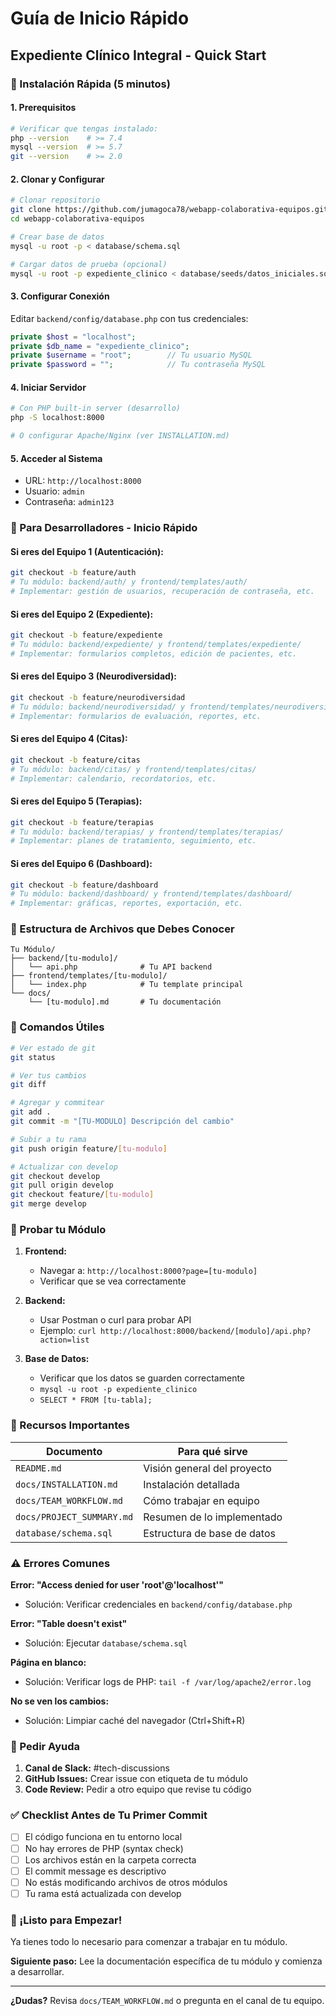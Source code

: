 # Guía de Inicio Rápido

## Expediente Clínico Integral - Quick Start

### 🚀 Instalación Rápida (5 minutos)

#### 1. Prerequisitos
```bash
# Verificar que tengas instalado:
php --version    # >= 7.4
mysql --version  # >= 5.7
git --version    # >= 2.0
```

#### 2. Clonar y Configurar
```bash
# Clonar repositorio
git clone https://github.com/jumagoca78/webapp-colaborativa-equipos.git
cd webapp-colaborativa-equipos

# Crear base de datos
mysql -u root -p < database/schema.sql

# Cargar datos de prueba (opcional)
mysql -u root -p expediente_clinico < database/seeds/datos_iniciales.sql
```

#### 3. Configurar Conexión
Editar `backend/config/database.php` con tus credenciales:
```php
private $host = "localhost";
private $db_name = "expediente_clinico";
private $username = "root";        // Tu usuario MySQL
private $password = "";            // Tu contraseña MySQL
```

#### 4. Iniciar Servidor
```bash
# Con PHP built-in server (desarrollo)
php -S localhost:8000

# O configurar Apache/Nginx (ver INSTALLATION.md)
```

#### 5. Acceder al Sistema
- URL: `http://localhost:8000`
- Usuario: `admin`
- Contraseña: `admin123`

### 🎯 Para Desarrolladores - Inicio Rápido

#### Si eres del Equipo 1 (Autenticación):
```bash
git checkout -b feature/auth
# Tu módulo: backend/auth/ y frontend/templates/auth/
# Implementar: gestión de usuarios, recuperación de contraseña, etc.
```

#### Si eres del Equipo 2 (Expediente):
```bash
git checkout -b feature/expediente
# Tu módulo: backend/expediente/ y frontend/templates/expediente/
# Implementar: formularios completos, edición de pacientes, etc.
```

#### Si eres del Equipo 3 (Neurodiversidad):
```bash
git checkout -b feature/neurodiversidad
# Tu módulo: backend/neurodiversidad/ y frontend/templates/neurodiversidad/
# Implementar: formularios de evaluación, reportes, etc.
```

#### Si eres del Equipo 4 (Citas):
```bash
git checkout -b feature/citas
# Tu módulo: backend/citas/ y frontend/templates/citas/
# Implementar: calendario, recordatorios, etc.
```

#### Si eres del Equipo 5 (Terapias):
```bash
git checkout -b feature/terapias
# Tu módulo: backend/terapias/ y frontend/templates/terapias/
# Implementar: planes de tratamiento, seguimiento, etc.
```

#### Si eres del Equipo 6 (Dashboard):
```bash
git checkout -b feature/dashboard
# Tu módulo: backend/dashboard/ y frontend/templates/dashboard/
# Implementar: gráficas, reportes, exportación, etc.
```

### 📂 Estructura de Archivos que Debes Conocer

```
Tu Módulo/
├── backend/[tu-modulo]/
│   └── api.php              # Tu API backend
├── frontend/templates/[tu-modulo]/
│   └── index.php            # Tu template principal
└── docs/
    └── [tu-modulo].md       # Tu documentación
```

### 🔧 Comandos Útiles

```bash
# Ver estado de git
git status

# Ver tus cambios
git diff

# Agregar y commitear
git add .
git commit -m "[TU-MODULO] Descripción del cambio"

# Subir a tu rama
git push origin feature/[tu-modulo]

# Actualizar con develop
git checkout develop
git pull origin develop
git checkout feature/[tu-modulo]
git merge develop
```

### 🧪 Probar tu Módulo

1. **Frontend:**
   - Navegar a: `http://localhost:8000?page=[tu-modulo]`
   - Verificar que se vea correctamente

2. **Backend:**
   - Usar Postman o curl para probar API
   - Ejemplo: `curl http://localhost:8000/backend/[modulo]/api.php?action=list`

3. **Base de Datos:**
   - Verificar que los datos se guarden correctamente
   - `mysql -u root -p expediente_clinico`
   - `SELECT * FROM [tu-tabla];`

### 📖 Recursos Importantes

| Documento | Para qué sirve |
|-----------|----------------|
| `README.md` | Visión general del proyecto |
| `docs/INSTALLATION.md` | Instalación detallada |
| `docs/TEAM_WORKFLOW.md` | Cómo trabajar en equipo |
| `docs/PROJECT_SUMMARY.md` | Resumen de lo implementado |
| `database/schema.sql` | Estructura de base de datos |

### ⚠️ Errores Comunes

**Error: "Access denied for user 'root'@'localhost'"**
- Solución: Verificar credenciales en `backend/config/database.php`

**Error: "Table doesn't exist"**
- Solución: Ejecutar `database/schema.sql`

**Página en blanco:**
- Solución: Verificar logs de PHP: `tail -f /var/log/apache2/error.log`

**No se ven los cambios:**
- Solución: Limpiar caché del navegador (Ctrl+Shift+R)

### 🤝 Pedir Ayuda

1. **Canal de Slack:** #tech-discussions
2. **GitHub Issues:** Crear issue con etiqueta de tu módulo
3. **Code Review:** Pedir a otro equipo que revise tu código

### ✅ Checklist Antes de Tu Primer Commit

- [ ] El código funciona en tu entorno local
- [ ] No hay errores de PHP (syntax check)
- [ ] Los archivos están en la carpeta correcta
- [ ] El commit message es descriptivo
- [ ] No estás modificando archivos de otros módulos
- [ ] Tu rama está actualizada con develop

### 🎉 ¡Listo para Empezar!

Ya tienes todo lo necesario para comenzar a trabajar en tu módulo.

**Siguiente paso:** Lee la documentación específica de tu módulo y comienza a desarrollar.

---

**¿Dudas?** Revisa `docs/TEAM_WORKFLOW.md` o pregunta en el canal de tu equipo.
